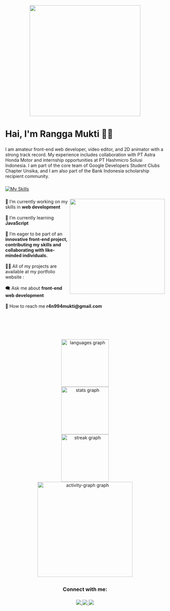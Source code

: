 <div align="center">
  <img height="350" src="https://user-images.githubusercontent.com/74038190/225813708-98b745f2-7d22-48cf-9150-083f1b00d6c9.gif"  />
</div>

###

<h1 align="left">Hai, I'm Rangga Mukti 👋🏻</h1>

###

<p align="left">I am amateur front-end web developer, video editor, and 2D animator with a strong track record. My experience includes collaboration with PT Astra Honda Motor and internship opportunities at PT Hashmicro Solusi Indonesia. I am part of the core team of Google Developers Student Clubs Chapter Unsika, and I am also part of the Bank Indonesia scholarship recipient community.</p>

###

[![My Skills](https://skillicons.dev/icons?i=html,css,js,react,vite,nodejs,npm,express,mysql,mongodb,firebase,git,bootstrap,tailwind,cpp,cs,java,php,py)](https://skillicons.dev)

###

<p align="left"></p>

###

<img align="right" height="300" src="https://media3.giphy.com/media/v1.Y2lkPTc5MGI3NjExcnhpZ2F2djJyYThqNHI5YXppMmtwNjkyY241bHFwNHlrYzVzMTh0byZlcD12MV9pbnRlcm5hbF9naWZfYnlfaWQmY3Q9Zw/iIGNpPAhSPGnOlyoeZ/giphy.gif"  />

###

<p align="left">🔭 I’m currently working on my skills in <b>web development</b><br><br>🌱 I’m currently learning <b>JavaScript</b><br><br>👯 I’m eager to be part of an <b>innovative front-end project, contributing my skills and collaborating with like-minded individuals.</b><br><br>👨‍💻 All of my projects are available at my portfolio website :<br><br>🗨️ Ask me about <b>front-end web development</b><br><br>📩 How to reach me <b>r4n994mukti@gmail.com</b></p>

###

<br clear="both">

<h1 align="left"></h1>

###

<br clear="both">

<div align="center">
  <img src="https://github-readme-stats.vercel.app/api/top-langs?username=ranggamuktii&locale=en&hide_title=false&layout=compact&card_width=320&langs_count=5&theme=react&hide_border=true&order=2" height="150" alt="languages graph" /> <br>
  <img src="https://github-readme-stats.vercel.app/api?username=ranggamuktii&hide_title=false&hide_rank=false&show_icons=true&include_all_commits=true&count_private=true&disable_animations=false&theme=react&locale=en&hide_border=true&order=1" height="150" alt="stats graph" /> <br>
  <img src="https://streak-stats.demolab.com?user=ranggamuktii&locale=en&mode=weekly&theme=react&hide_border=true&border_radius=5&date_format=M%20j%5B,%20Y%5D&order=3" height="150" alt="streak graph" /> <br>
  <img src="https://github-readme-activity-graph.vercel.app/graph?username=ranggamuktii&radius=16&theme=react&area=true&order=5&hide_border=true&hide_title=true" height="300" alt="activity-graph graph"  />
</div>

###

<h2 align="left"></h2>

###

<h3 align="center">Connect with me:</h3>

###

<p align="center">
  <a href="https://www.linkedin.com/in/ranggamukti/" target="_blank">
    <img src="https://skillicons.dev/icons?i=linkedin" />
  </a>
  <a href="https://www.instagram.com/rangga.md/" target="_blank">
    <img src="https://skillicons.dev/icons?i=instagram" />
  </a>
  <a href="mailto:r4n994mukti@gmail.com" target="_blank">
    <img src="https://skillicons.dev/icons?i=gmail" />
  </a>
</p>

###
